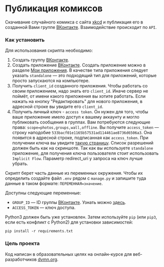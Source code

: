 # Публикация комиксов

Скачивание случайного комикса с сайта [xkcd](xkcd.com) и публикация его в созданной Вами группе [ВКонтакте](https://vk.com/). Взаимодействие происходит по `API`.

### Как установить

Для использования скрипта необходимо:

1. Создать группу [ВКонтакте](https://vk.com/).
2. Создать приложение  [ВКонтакте](https://vk.com/). Создать приложение можно в разделе [Мои приложения](https://vk.com/apps?act=manage). В качестве типа приложения следует указать `standalone` — это подходящий тип для приложений, которые просто запускаются на компьютере.
3. Получить `client_id` созданного приложения. Чтобы работать со своим приложением, надо знать его `client_id`. Иначе сервер не поймёт, от имени какого приложения вы хотите работать. Если нажать на кнопку "Редактировать" для нового приложения, в адресной строке вы увидите его `client_id`.
4. Получить личный ключ - `access token`. Он нужен для того, чтобы ваше приложение имело доступ к вашему аккаунту и могло публиковать сообщения в группах.  Вам потребуются следующие права: `scope=photos,groups,wall,offline`. Вы получите `access_token` — строку наподобие `533bacf01e1165b57531ad114461ae8736d6506a3`. Она появится в адресной строке, подписанная как `access_token`. При получении ключа вы увидите [такую страницу](https://dvmn.org/media/filer_public/0b/cd/0bcd3fe4-8eb9-404c-9684-e34ec03662d7/test.png). Список разрешений должен быть как на скриншоте. Так как вы используете `standalone` приложение, для получения ключа пользователя стоит использовать `Implicit Flow`. Параметр redirect_uri у запроса на ключ лучше убрать.

Скрипт берет часть данные из переменных окружения. Чтобы их определить создайте файл `.env` рядом с `manage.py` и запишите туда данные в таком формате: `ПЕРЕМЕННАЯ=значение`.

Доступны следующие переменные:
- `GROUP_ID` — ID группы [ВКонтакте](https://vk.com/). Узнать можно [здесь](https://regvk.com/id/).
- `ACCESS_TOKEN` — ключ доступа.

Python3 должен быть уже установлен. 
Затем используйте `pip` (или `pip3`, если есть конфликт с Python2) для установки зависимостей:
```
pip install -r requirements.txt
```

### Цель проекта

Код написан в образовательных целях на онлайн-курсе для веб-разработчиков [dvmn.org](https://dvmn.org/).